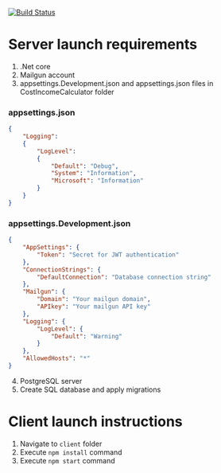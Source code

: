 [![Build Status](https://travis-ci.com/romakv4/CostIncome.svg?branch=develop)](https://travis-ci.com/romakv4/CostIncome)

# Server launch requirements
1. .Net core
2. Mailgun account
3. appsettings.Development.json and appsettings.json files in CostIncomeCalculator folder  

### appsettings.json
```JSON
{ 
    "Logging": 
    {
        "LogLevel": 
        { 
            "Default": "Debug", 
            "System": "Information", 
            "Microsoft": "Information" 
        } 
    }
}
```

### appsettings.Development.json
```JSON
{ 
    "AppSettings": { 
        "Token": "Secret for JWT authentication" 
    }, 
    "ConnectionStrings": { 
        "DefaultConnection": "Database connection string" 
    },
    "Mailgun": {
        "Domain": "Your mailgun domain",
        "APIkey": "Your mailgun API key"
    }, 
    "Logging": { 
        "LogLevel": { 
            "Default": "Warning" 
        } 
    }, 
    "AllowedHosts": "*"
}
```
4. PostgreSQL server
5. Create SQL database and apply migrations

# Client launch instructions
1. Navigate to `client` folder
2. Execute `npm install` command
3. Execute `npm start` command